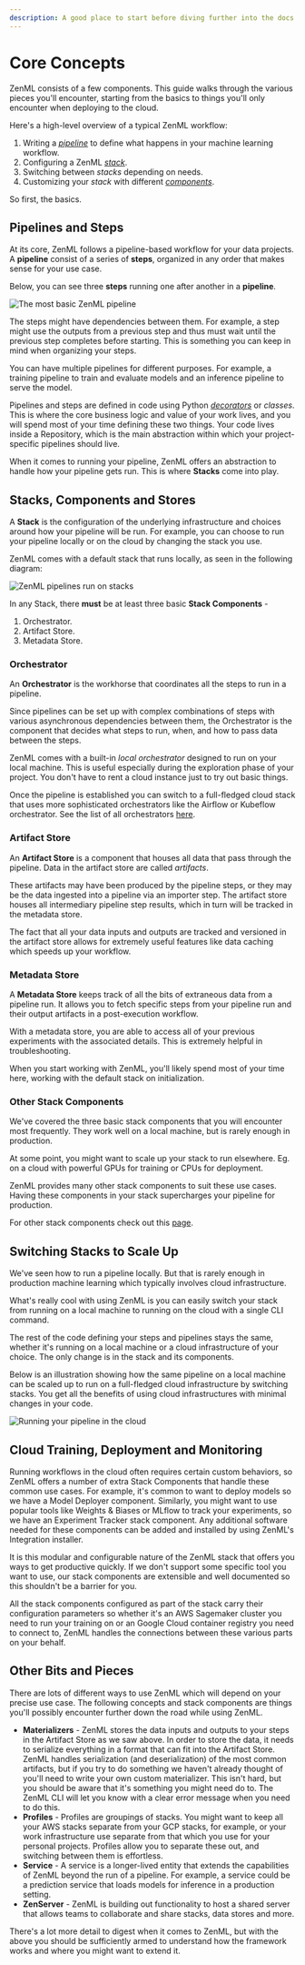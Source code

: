 ```yaml
---
description: A good place to start before diving further into the docs.
---
```


# Core Concepts

ZenML consists of a few components. This guide walks through the various pieces you'll encounter, starting from the basics to things you'll only encounter when deploying to the cloud. 

Here's a high-level overview of a typical ZenML workflow:

1. Writing a *[pipeline](../developer-guide/steps-pipelines/steps-and-pipelines.md)* to define what happens in your machine learning workflow.
2. Configuring a ZenML *[stack](../developer-guide/stacks-profiles-repositories/stacks_profiles_repositories.md)*.
3. Switching between *stacks* depending on needs.
4. Customizing your *stack* with different *[components](../mlops_stacks/categories.md)*.

So first, the basics.

## Pipelines and Steps

At its core, ZenML follows a pipeline-based workflow for your data projects.
A **pipeline** consist of a series of **steps**, organized in any order that makes sense for your use case. 

Below, you can see three **steps** running one after another in a **pipeline**. 

![The most basic ZenML pipeline](../assets/core_concepts/concepts-1.png)

The steps might have dependencies between them. 
For example, a step might use the outputs from a previous step and thus must wait until the previous step completes before starting. This is something you can keep in mind when organizing your steps.

You can have multiple pipelines for different purposes. For example, a training pipeline to train and evaluate models and an inference pipeline to serve the model.

Pipelines and steps are defined in code using Python *[decorators](https://www.freecodecamp.org/news/python-decorators-explained-with-examples/)* or *classes*.
This is where the core business logic and
value of your work lives, and you will spend most of your time defining these two things. Your code lives inside a Repository, which is the main abstraction within which your project-specific pipelines should live.

When it comes to running your pipeline, ZenML offers an abstraction to handle how your pipeline gets run. This is where **Stacks** come into play.

## Stacks, Components and Stores
A **Stack** is the configuration of the underlying infrastructure and choices around how your pipeline will be run. For example, you can choose to run your pipeline locally or on the cloud by changing the stack you use.

ZenML comes with a default stack that runs locally, as seen in the following diagram:

![ZenML pipelines run on stacks](../assets/core_concepts/concepts-2.png)

In any Stack, there **must** be at least three basic **Stack Components** -

1. Orchestrator.
2. Artifact Store.
3. Metadata Store.

### Orchestrator

An **Orchestrator** is the workhorse that coordinates all the steps to run in a pipeline.

Since pipelines can be set up with complex combinations of steps with various asynchronous dependencies between them, the Orchestrator is the component that decides what steps to run, when, and how to pass data between the steps.

ZenML comes with a built-in *local orchestrator* designed to run on your local machine. This is useful especially during the exploration phase of your project. You don't have to rent a cloud instance just to try out basic things.

Once the pipeline is established you can switch to a full-fledged cloud stack that uses more sophisticated orchestrators like the Airflow or Kubeflow orchestrator. See the list of all orchestrators [here](../mlops_stacks/orchestrators/overview.md).

### Artifact Store

An **Artifact Store** is a component that houses all data that pass through the pipeline.
Data in the artifact store are called *artifacts*.

These artifacts may have been produced by the pipeline steps, or they may be the
data ingested into a pipeline via an importer step.
The artifact store houses all intermediary pipeline step results, which in turn will be tracked in the metadata store.

The fact that all your data inputs and outputs are tracked
and versioned in the artifact store allows for extremely useful features
like data caching which speeds up your workflow.

### Metadata Store

A **Metadata Store** keeps track of all the bits of extraneous data from a pipeline run. It allows you to fetch specific steps from your pipeline run and their output artifacts in a post-execution workflow.

With a metadata store, you are able to access all of your previous experiments with the associated details.
This is extremely helpful in troubleshooting.

When you start working with ZenML, you'll likely spend most of your time
here, working with the default stack on initialization. 

### Other Stack Components
We've covered the three basic stack components that you will encounter most frequently. They work well on a local machine, but is rarely enough in production.

At some point, you might want to scale up your stack to run elsewhere. Eg. on a cloud with powerful GPUs for training or CPUs for deployment.

ZenML provides many other stack components to suit these use cases.
Having these components in your stack supercharges your pipeline for production.

For other stack components check out this [page](../mlops_stacks/categories.md).

## Switching Stacks to Scale Up
We've seen how to run a pipeline locally. But that is rarely enough in production machine learning which typically involves cloud infrastructure.

What's really cool with using ZenML is you can easily switch your stack from running on a local machine to running on the cloud with a single CLI command.

The rest of the code defining your steps and pipelines stays the same, whether it's running on a local machine or a cloud infrastructure of your choice.
The only change is in the stack and its components.

Below is an illustration showing how the same pipeline on a local machine can be scaled up to run on a full-fledged cloud infrastructure by switching stacks. You get all the benefits of using cloud infrastructures with minimal changes in your code.

![Running your pipeline in the cloud](../assets/core_concepts/concepts-3.png)

## Cloud Training, Deployment and Monitoring

Running workflows in the cloud often requires certain custom behaviors, so ZenML
offers a number of extra Stack Components that handle these common use cases.
For example, it's common to want to deploy models so we have a Model Deployer
component. Similarly, you might want to use popular tools like Weights & Biases
or MLflow to track your experiments, so we have an Experiment Tracker stack
component. Any additional software needed for these components can be added and
installed by using ZenML's Integration installer.

It is this modular and configurable nature of the ZenML stack that offers you
ways to get productive quickly. If we don't support some specific tool you want
to use, our stack components are extensible and well documented so this 
shouldn't be a barrier for you.

All the stack components configured as part of the stack carry their
configuration parameters so whether it's an AWS Sagemaker cluster you need to
run your training on or an Google Cloud container registry you need to connect
to, ZenML handles the connections between these various parts on your behalf.

## Other Bits and Pieces

There are lots of different ways to use ZenML which will depend on your precise
use case. The following concepts and stack components are things you'll possibly
encounter further down the road while using ZenML.

- **Materializers** - ZenML stores the data inputs and outputs to your steps in the
  Artifact Store as we saw above. In order to store the data, it needs to
  serialize everything in a format that can fit into the Artifact Store. ZenML
  handles serialization (and deserialization) of the most common artifacts, but
  if you try to do something we haven't already thought of you'll need to write
  your own custom materializer. This isn't hard, but you should be aware that
  it's something you might need do to. The ZenML CLI will let you know with a
  clear error message when you need to do this.
- **Profiles** - Profiles are groupings of stacks. You might want to keep all your
  AWS stacks separate from your GCP stacks, for example, or your work
  infrastructure use separate from that which you use for your personal
  projects. Profiles allow you to separate these out, and switching between them
  is effortless.
- **Service** - A service is a longer-lived entity that extends the capabilities of
  ZenML beyond the run of a pipeline. For example, a service could be a
  prediction service that loads models for inference in a production setting.
- **ZenServer** - ZenML is building out functionality to host a shared server that
  allows teams to collaborate and share stacks, data stores and more.

There's a lot more detail to digest when it comes to ZenML, but with the above
you should be sufficiently armed to understand how the framework works and where
you might want to extend it.
